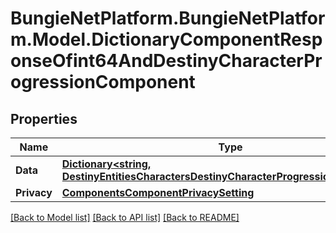 # BungieNetPlatform.BungieNetPlatform.Model.DictionaryComponentResponseOfint64AndDestinyCharacterProgressionComponent
## Properties

Name | Type | Description | Notes
------------ | ------------- | ------------- | -------------
**Data** | [**Dictionary&lt;string, DestinyEntitiesCharactersDestinyCharacterProgressionComponent&gt;**](DestinyEntitiesCharactersDestinyCharacterProgressionComponent.md) |  | [optional] 
**Privacy** | [**ComponentsComponentPrivacySetting**](ComponentsComponentPrivacySetting.md) |  | [optional] 

[[Back to Model list]](../README.md#documentation-for-models) [[Back to API list]](../README.md#documentation-for-api-endpoints) [[Back to README]](../README.md)


